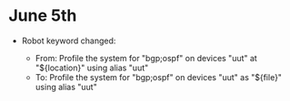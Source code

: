 # June 5th

* Robot keyword changed:

    * From: Profile the system for "bgp;ospf" on devices "uut" at "${location}" using alias "uut"
    * To: Profile the system for "bgp;ospf" on devices "uut" as "${file}" using alias "uut"